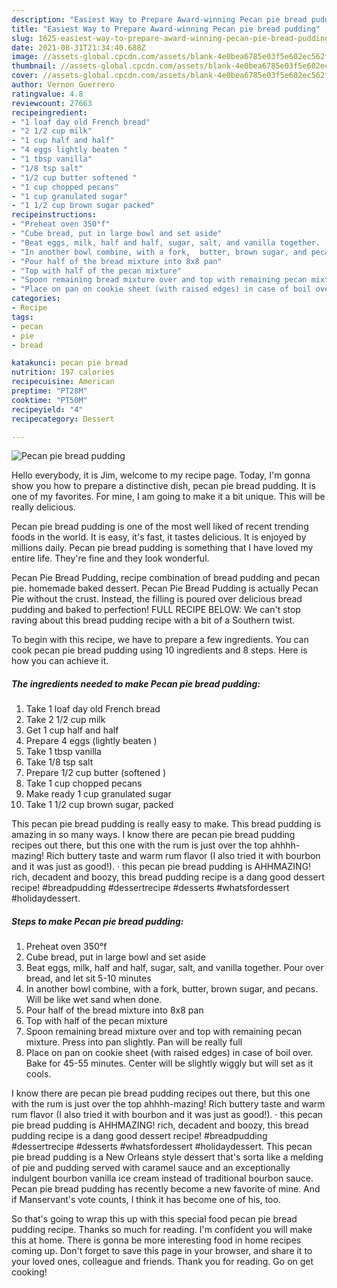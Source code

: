 ```yaml
---
description: "Easiest Way to Prepare Award-winning Pecan pie bread pudding"
title: "Easiest Way to Prepare Award-winning Pecan pie bread pudding"
slug: 1625-easiest-way-to-prepare-award-winning-pecan-pie-bread-pudding
date: 2021-08-31T21:34:40.688Z
image: //assets-global.cpcdn.com/assets/blank-4e0bea6785e03f5e602ec562f230caae08da540cada707380b4fe1bbebba43da.png
thumbnail: //assets-global.cpcdn.com/assets/blank-4e0bea6785e03f5e602ec562f230caae08da540cada707380b4fe1bbebba43da.png
cover: //assets-global.cpcdn.com/assets/blank-4e0bea6785e03f5e602ec562f230caae08da540cada707380b4fe1bbebba43da.png
author: Vernon Guerrero
ratingvalue: 4.8
reviewcount: 27663
recipeingredient:
- "1 loaf day old French bread"
- "2 1/2 cup milk"
- "1 cup half and half"
- "4 eggs lightly beaten "
- "1 tbsp vanilla"
- "1/8 tsp salt"
- "1/2 cup butter softened "
- "1 cup chopped pecans"
- "1 cup granulated sugar"
- "1 1/2 cup brown sugar packed"
recipeinstructions:
- "Preheat oven 350°f"
- "Cube bread, put in large bowl and set aside"
- "Beat eggs, milk, half and half, sugar, salt, and vanilla together.  Pour over bread, and let sit 5-10 minutes"
- "In another bowl combine, with a fork,  butter, brown sugar, and pecans.  Will be like wet sand when done."
- "Pour half of the bread mixture into 8x8 pan"
- "Top with half of the pecan mixture"
- "Spoon remaining bread mixture over and top with remaining pecan mixture. Press into pan slightly.  Pan will be really full"
- "Place on pan on cookie sheet (with raised edges) in case of boil over. Bake for 45-55 minutes.  Center will be slightly wiggly but will set as it cools."
categories:
- Recipe
tags:
- pecan
- pie
- bread

katakunci: pecan pie bread 
nutrition: 197 calories
recipecuisine: American
preptime: "PT28M"
cooktime: "PT50M"
recipeyield: "4"
recipecategory: Dessert

---
```



![Pecan pie bread pudding](//assets-global.cpcdn.com/assets/blank-4e0bea6785e03f5e602ec562f230caae08da540cada707380b4fe1bbebba43da.png)

Hello everybody, it is Jim, welcome to my recipe page. Today, I'm gonna show you how to prepare a distinctive dish, pecan pie bread pudding. It is one of my favorites. For mine, I am going to make it a bit unique. This will be really delicious.

Pecan pie bread pudding is one of the most well liked of recent trending foods in the world. It is easy, it's fast, it tastes delicious. It is enjoyed by millions daily. Pecan pie bread pudding is something that I have loved my entire life. They're fine and they look wonderful.

Pecan Pie Bread Pudding, recipe combination of bread pudding and pecan pie. homemade baked dessert. Pecan Pie Bread Pudding is actually Pecan Pie without the crust. Instead, the filling is poured over delicious bread pudding and baked to perfection! FULL RECIPE BELOW: We can&#39;t stop raving about this bread pudding recipe with a bit of a Southern twist.


To begin with this recipe, we have to prepare a few ingredients. You can cook pecan pie bread pudding using 10 ingredients and 8 steps. Here is how you can achieve it.

<!--inarticleads1-->

##### The ingredients needed to make Pecan pie bread pudding:

1. Take 1 loaf day old French bread
1. Take 2 1/2 cup milk
1. Get 1 cup half and half
1. Prepare 4 eggs (lightly beaten )
1. Take 1 tbsp vanilla
1. Take 1/8 tsp salt
1. Prepare 1/2 cup butter (softened )
1. Take 1 cup chopped pecans
1. Make ready 1 cup granulated sugar
1. Take 1 1/2 cup brown sugar, packed


This pecan pie bread pudding is really easy to make. This bread pudding is amazing in so many ways. I know there are pecan pie bread pudding recipes out there, but this one with the rum is just over the top ahhhh-mazing! Rich buttery taste and warm rum flavor (I also tried it with bourbon and it was just as good!). · this pecan pie bread pudding is AHHMAZING! rich, decadent and boozy, this bread pudding recipe is a dang good dessert recipe! #breadpudding #dessertrecipe #desserts #whatsfordessert #holidaydessert. 

<!--inarticleads2-->

##### Steps to make Pecan pie bread pudding:

1. Preheat oven 350°f
1. Cube bread, put in large bowl and set aside
1. Beat eggs, milk, half and half, sugar, salt, and vanilla together.  Pour over bread, and let sit 5-10 minutes
1. In another bowl combine, with a fork,  butter, brown sugar, and pecans.  Will be like wet sand when done.
1. Pour half of the bread mixture into 8x8 pan
1. Top with half of the pecan mixture
1. Spoon remaining bread mixture over and top with remaining pecan mixture. Press into pan slightly.  Pan will be really full
1. Place on pan on cookie sheet (with raised edges) in case of boil over. Bake for 45-55 minutes.  Center will be slightly wiggly but will set as it cools.


I know there are pecan pie bread pudding recipes out there, but this one with the rum is just over the top ahhhh-mazing! Rich buttery taste and warm rum flavor (I also tried it with bourbon and it was just as good!). · this pecan pie bread pudding is AHHMAZING! rich, decadent and boozy, this bread pudding recipe is a dang good dessert recipe! #breadpudding #dessertrecipe #desserts #whatsfordessert #holidaydessert. This pecan pie bread pudding is a New Orleans style dessert that&#39;s sorta like a melding of pie and pudding served with caramel sauce and an exceptionally indulgent bourbon vanilla ice cream instead of traditional bourbon sauce. Pecan pie bread pudding has recently become a new favorite of mine. And if Manservant&#39;s vote counts, I think it has become one of his, too. 

So that's going to wrap this up with this special food pecan pie bread pudding recipe. Thanks so much for reading. I'm confident you will make this at home. There is gonna be more interesting food in home recipes coming up. Don't forget to save this page in your browser, and share it to your loved ones, colleague and friends. Thank you for reading. Go on get cooking!

